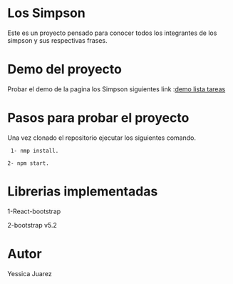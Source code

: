 # Los Simpson
Este es un proyecto pensado para conocer todos los integrantes de los simpson y sus respectivas frases.

# Demo del proyecto
Probar el demo de la pagina los Simpson siguientes link :[demo lista tareas](practica-lossimpson.netlify.app)

# Pasos para probar el proyecto
Una vez clonado el repositorio ejecutar los siguientes comando.

` 1- nmp install.`

`2- npm start. `

# Librerias implementadas

1-React-bootstrap

2-bootstrap v5.2

# Autor

Yessica Juarez